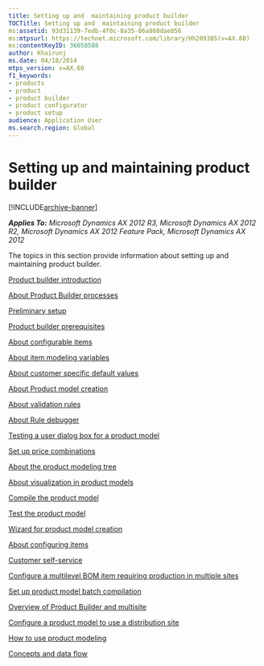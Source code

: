 ```yaml
---
title: Setting up and  maintaining product builder
TOCTitle: Setting up and  maintaining product builder
ms:assetid: 93d31139-7edb-4f0c-8a35-06a860dae856
ms:mtpsurl: https://technet.microsoft.com/library/Hh209385(v=AX.60)
ms:contentKeyID: 36058588
author: Khairunj
ms.date: 04/18/2014
mtps_version: v=AX.60
f1_keywords:
- products
- product
- product builder
- product configurator
- product setup
audience: Application User
ms.search.region: Global
---
```


# Setting up and maintaining product builder 


[!INCLUDE[archive-banner](includes/archive-banner.md)]


_**Applies To:** Microsoft Dynamics AX 2012 R3, Microsoft Dynamics AX 2012 R2, Microsoft Dynamics AX 2012 Feature Pack, Microsoft Dynamics AX 2012_

The topics in this section provide information about setting up and maintaining product builder.

[Product builder introduction](product-builder-introduction.md)

[About Product Builder processes](about-product-builder-processes.md)

[Preliminary setup](preliminary-setup.md)

[Product builder prerequisites](product-builder-prerequisites.md)

[About configurable items](about-configurable-items.md)

[About item modeling variables](about-item-modeling-variables.md)

[About customer specific default values](about-customer-specific-default-values.md)

[About Product model creation](about-product-model-creation.md)

[About validation rules](about-validation-rules.md)

[About Rule debugger](about-rule-debugger.md)

[Testing a user dialog box for a product model](testing-a-user-dialog-box-for-a-product-model.md)

[Set up price combinations](set-up-price-combinations.md)

[About the product modeling tree](about-the-product-modeling-tree.md)

[About visualization in product models](about-visualization-in-product-models.md)

[Compile the product model](compile-the-product-model.md)

[Test the product model](test-the-product-model.md)

[Wizard for product model creation](wizard-for-product-model-creation.md)

[About configuring items](about-configuring-items.md)

[Customer self-service](customer-self-service.md)

[Configure a multilevel BOM item requiring production in multiple sites](configure-a-multilevel-bom-item-requiring-production-in-multiple-sites.md)

[Set up product model batch compilation](set-up-product-model-batch-compilation.md)

[Overview of Product Builder and multisite](overview-of-product-builder-and-multisite.md)

[Configure a product model to use a distribution site](configure-a-product-model-to-use-a-distribution-site.md)

[How to use product modeling](how-to-use-product-modeling.md)

[Concepts and data flow](concepts-and-data-flow.md)

  


